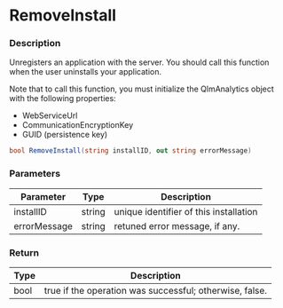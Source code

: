 # RemoveInstall

### Description

Unregisters an application with the server. You should call this function when the user uninstalls your application.

Note that to call this function, you must initialize the QlmAnalytics object with the following properties:

* WebServiceUrl
* CommunicationEncryptionKey
* GUID (persistence key)

```csharp
bool RemoveInstall(string installID, out string errorMessage)
```

### Parameters

| Parameter    |  Type  | Description                            |
| ------------ | :----: | -------------------------------------- |
| installID    | string | unique identifier of this installation |
| errorMessage | string | retuned error message, if any.         |

### Return

| Type | Description                                             |
| ---- | ------------------------------------------------------- |
| bool | true if the operation was successful; otherwise, false. |
